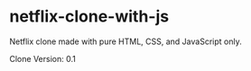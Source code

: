# netflix-clone-with-js
Netflix clone made with pure HTML, CSS, and JavaScript only.

Clone Version: 0.1
